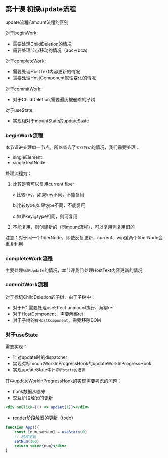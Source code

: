 ## 第十课 初探update流程

update流程和mount流程的区别

对于beginWork:

- 需要处理ChildDeletion的情况
- 需要处理节点移动的情况（abc->bca)

对于completeWork:

- 需要处理HostText内容更新的情况
- 需要处理HostComponent属性变化的情况

对于commitWork:

- 对于ChildDeletion,需要遍历被删除的子树

对于useState:

- 实现相对于mountState的updateState

### beginWork流程

本节课进处理单一节点，所以省去了`节点移动`的情况，我们需要处理：

- singleElement
- singleTextNode

处理流程为：

1. 比较是否可以复用current fiber

   a.比较key，如果key不同，不能复用

   b.比较type,如果type不同，不能复用

   c.如果key与type相同，则可复用

2. 不能复用，则创建新的（同mount流程），可以复用则复用旧的

注意：对于同一个fiberNode，即使反复更新，current、wip这两个fiberNode会重复利用

### completeWork流程

主要处理`标记Update`的情况，本节课我们处理HostText内容更新的情况

### commitWork流程

对于标记ChildDeletion的子树，由于子树中：

- 对于FC,需要处理useEffect unmount执行、解绑ref
- 对于HostComponent，需要解绑ref
- 对于子树的`根HostComponent`，需要移除DOM

### 对于useState

需要实现：

- 针对update时的dispatcher
- 实现对标mountWorkInProgressHook的updateWorkInProgressHook
- 实现updateState中`计算新state的逻辑`

其中updateWorkInProgressHook的实现需要考虑的问题：

- hook数据从哪来
- 交互阶段触发的更新

```jsx
<div onClick={() => updaet(1)}></div>
```

- render阶段触发的更新（todo）

```jsx
function App(){
    const [num,setNum] = useState(0)
    // 触发更新
    setNum(100)
    return <div>{num}</div>
}
```


